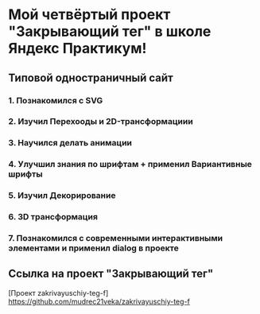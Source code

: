 # Мой четвёртый проект "Закрывающий тег" в школе Яндекс Практикум!

## Типовой одностраничный сайт 

### 1. Познакомился с SVG 
### 2. Изучил Перехооды и 2D-трансформациии
### 3. Научился делать анимации
### 4. Улучшил знания по шрифтам + применил Вариантивные шрифты
### 5. Изучил Декорирование
### 6. 3D трансформация
### 7. Познакомился с современными интерактивными элементами и применил dialog в проекте

## Ссылка на проект "Закрывающий тег"
[Проект zakrivayuschiy-teg-f] https://github.com/mudrec21veka/zakrivayuschiy-teg-f
